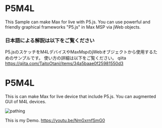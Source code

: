 # P5M4L
This Sample can make Max for live with P5.js.
You can use powerful and friendly graphical frameworks "P5.js" in Max MSP via jWeb objects.


### 日本語による解説は以下をご覧ください
P5.jsのスケッチをM4LデバイスやMaxMspのjWebオブジェクトから使用するためのサンプルです。
使い方の詳細は以下をご覧ください。
qiita
https://qiita.com/TaitoOtani/items/34a5baae0f25981550d3


# P5M4L
This is can make Max for live device that include P5.js.
You can augmented GUI of M4L devices.

![pathing](https://camo.qiitausercontent.com/d560ce91cdb57ea86ab9308bdb3db983c7a4027c/68747470733a2f2f71696974612d696d6167652d73746f72652e73332e61702d6e6f727468656173742d312e616d617a6f6e6177732e636f6d2f302f3135323438312f38373464373861662d343331372d643663652d313738332d3038373137353335393161392e706e67)


This is my Demo.
https://youtu.be/NmGxrnfSmG0

